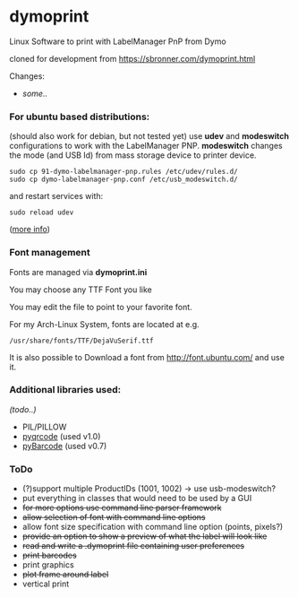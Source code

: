 dymoprint
=========

Linux Software to print with LabelManager PnP from Dymo


cloned for development from https://sbronner.com/dymoprint.html

Changes:

- *some..*


### For ubuntu based distributions:
(should also work for debian, but not tested yet)
use **udev** and **modeswitch** configurations to work with the LabelManager PNP.
**modeswitch** changes the mode (and USB Id) from mass storage device to printer device.

    sudo cp 91-dymo-labelmanager-pnp.rules /etc/udev/rules.d/
    sudo cp dymo-labelmanager-pnp.conf /etc/usb_modeswitch.d/

and restart services with:

    sudo reload udev

([more info](http://www.draisberghof.de/usb_modeswitch/bb/viewtopic.php?t=947))


### Font management

Fonts are managed via **dymoprint.ini**

You may choose any TTF Font you like

You may edit the file to point to your favorite font.

For my Arch-Linux System, fonts are located at e.g.

	/usr/share/fonts/TTF/DejaVuSerif.ttf

It is also possible to Download a font from
http://font.ubuntu.com/ and use it.

### Additional libraries used:
*(todo..)*
- PIL/PILLOW
- [pyqrcode](https://github.com/mnooner256/pyqrcode) (used v1.0)
- [pyBarcode](https://bitbucket.org/whitie/python-barcode) (used v0.7)

### ToDo
- (?)support multiple ProductIDs (1001, 1002) -> use usb-modeswitch?
- put everything in classes that would need to be used by a GUI
- ~~for more options use command line parser framework~~
- ~~allow selection of font with command line options~~
- allow font size specification with command line option (points, pixels?)
- ~~provide an option to show a preview of what the label will look like~~
- ~~read and write a .dymoprint file containing user preferences~~
- ~~print barcodes~~
- print graphics
- ~~plot frame around label~~
- vertical print
